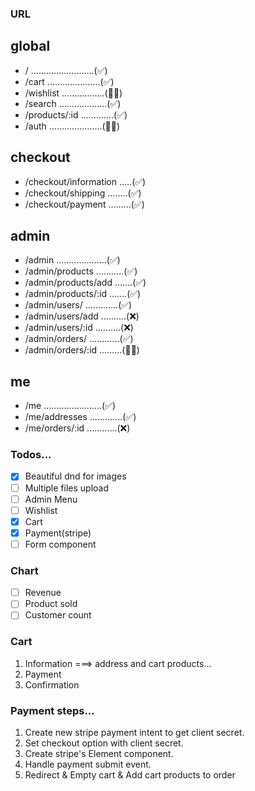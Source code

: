 ### URL

## global

- / .........................(✅)
- /cart .....................(✅)
- /wishlist .................(👷‍♀️)
- /search ...................(✅)
- /products/:id .............(✅)
- /auth .....................(👷‍♀️)

## checkout

- /checkout/information .....(✅)
- /checkout/shipping ........(✅)
- /checkout/payment .........(✅)

## admin

- /admin ....................(✅)
- /admin/products ...........(✅)
- /admin/products/add .......(✅)
- /admin/products/:id .......(✅)
- /admin/users/ .............(✅)
- /admin/users/add ..........(❌)
- /admin/users/:id ..........(❌)
- /admin/orders/ ............(✅)
- /admin/orders/:id .........(👷‍♀️)

## me

- /me .......................(✅)
- /me/addresses .............(✅)
- /me/orders/:id ............(❌)

### Todos...

- [x] Beautiful dnd for images
- [ ] Multiple files upload
- [ ] Admin Menu
- [ ] Wishlist
- [x] Cart
- [x] Payment(stripe)
- [ ] Form component

### Chart

- [ ] Revenue
- [ ] Product sold
- [ ] Customer count

### Cart

1. Information ===> address and cart products...
2. Payment
3. Confirmation

### Payment steps...

1. Create new stripe payment intent to get client secret.
2. Set checkout option with client secret.
3. Create stripe's Element component.
4. Handle payment submit event.
5. Redirect & Empty cart & Add cart products to order
